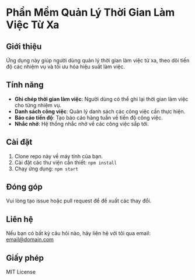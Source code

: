 # Phần Mềm Quản Lý Thời Gian Làm Việc Từ Xa

## Giới thiệu
Ứng dụng này giúp người dùng quản lý thời gian làm việc từ xa, theo dõi tiến độ các nhiệm vụ và tối ưu hóa hiệu suất làm việc.

## Tính năng
- **Ghi chép thời gian làm việc**: Người dùng có thể ghi lại thời gian làm việc cho từng nhiệm vụ.
- **Danh sách công việc**: Quản lý danh sách các công việc cần thực hiện.
- **Báo cáo tiến độ**: Tạo báo cáo hàng tuần về tiến độ công việc.
- **Nhắc nhở**: Hệ thống nhắc nhở về các công việc sắp tới.

## Cài đặt
1. Clone repo này về máy tính của bạn.
2. Cài đặt các thư viện cần thiết: `npm install`
3. Chạy ứng dụng: `npm start`

## Đóng góp
Vui lòng tạo issue hoặc pull request để đề xuất các thay đổi.

## Liên hệ
Nếu bạn có bất kỳ câu hỏi nào, hãy liên hệ với tôi qua email: [email@domain.com](mailto:email@domain.com)

## Giấy phép
MIT License
